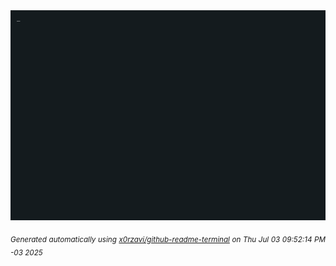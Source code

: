 <div align="justify">
<picture>
    <source media="(prefers-color-scheme: dark)" srcset="./output.gif">
    <source media="(prefers-color-scheme: light)" srcset="./output.gif">
    <img alt="GIFOS" src="output.gif">
</picture>

<sub><i>Generated automatically using [x0rzavi/github-readme-terminal](https://github.com/x0rzavi/github-readme-terminal) on Thu Jul 03 09:52:14 PM -03 2025</i></sub>

<!-- <details>
<summary>More details</summary>

</details> -->
</div>

<!-- Image deletion URL: NONE -->